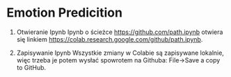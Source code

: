 # Emotion Predicition

1. Otwieranie Ipynb
Ipynb o ścieżce https://github.com/path.ipynb otwiera się linkiem https://colab.research.google.com/github/path.ipynb.

2. Zapisywanie Ipynb
Wszystkie zmiany w Colabie są zapisywane lokalnie, więc trzeba je potem wysłać spowrotem na Githuba: File->Save a copy to GitHub.
